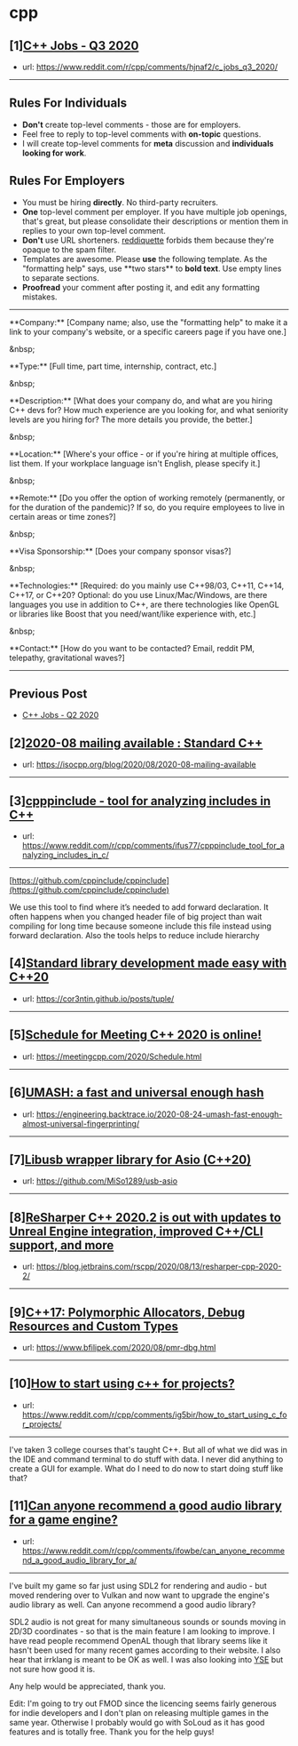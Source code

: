 # cpp
## [1][C++ Jobs - Q3 2020](https://www.reddit.com/r/cpp/comments/hjnaf2/c_jobs_q3_2020/)
- url: https://www.reddit.com/r/cpp/comments/hjnaf2/c_jobs_q3_2020/
---
Rules For Individuals
---------------------

* **Don't** create top-level comments - those are for employers.
* Feel free to reply to top-level comments with **on-topic** questions.
* I will create top-level comments for **meta** discussion and **individuals looking for work**.

Rules For Employers
---------------------

* You must be hiring **directly**. No third-party recruiters.
* **One** top-level comment per employer. If you have multiple job openings, that's great, but please consolidate their descriptions or mention them in replies to your own top-level comment.
* **Don't** use URL shorteners. [reddiquette](https://www.reddithelp.com/en/categories/reddit-101/reddit-basics/reddiquette) forbids them because they're opaque to the spam filter.
* Templates are awesome. Please **use** the following template. As the "formatting help" says, use \*\*two stars\*\* to **bold text**. Use empty lines to separate sections.
* **Proofread** your comment after posting it, and edit any formatting mistakes.

---

\*\*Company:\*\* [Company name; also, use the "formatting help" to make it a link to your company's website, or a specific careers page if you have one.]

&amp;nbsp;

\*\*Type:\*\* [Full time, part time, internship, contract, etc.]

&amp;nbsp;

\*\*Description:\*\* [What does your company do, and what are you hiring C++ devs for? How much experience are you looking for, and what seniority levels are you hiring for? The more details you provide, the better.]

&amp;nbsp;

\*\*Location:\*\* [Where's your office - or if you're hiring at multiple offices, list them. If your workplace language isn't English, please specify it.]

&amp;nbsp;

\*\*Remote:\*\* [Do you offer the option of working remotely (permanently, or for the duration of the pandemic)? If so, do you require employees to live in certain areas or time zones?]

&amp;nbsp;

\*\*Visa Sponsorship:\*\* [Does your company sponsor visas?]

&amp;nbsp;

\*\*Technologies:\*\* [Required: do you mainly use C++98/03, C++11, C++14, C++17, or C++20? Optional: do you use Linux/Mac/Windows, are there languages you use in addition to C++, are there technologies like OpenGL or libraries like Boost that you need/want/like experience with, etc.]

&amp;nbsp;

\*\*Contact:\*\* [How do you want to be contacted? Email, reddit PM, telepathy, gravitational waves?]

---

Previous Post
--------------

* [C++ Jobs - Q2 2020](https://www.reddit.com/r/cpp/comments/ft77lv/c_jobs_q2_2020/)
## [2][2020-08 mailing available : Standard C++](https://www.reddit.com/r/cpp/comments/ig8rdk/202008_mailing_available_standard_c/)
- url: https://isocpp.org/blog/2020/08/2020-08-mailing-available
---

## [3][cpppinclude - tool for analyzing includes in C++](https://www.reddit.com/r/cpp/comments/ifus77/cpppinclude_tool_for_analyzing_includes_in_c/)
- url: https://www.reddit.com/r/cpp/comments/ifus77/cpppinclude_tool_for_analyzing_includes_in_c/
---
[https://github.com/cppinclude/cppinclude](https://github.com/cppinclude/cppinclude)

We use this tool to find where it’s needed to add forward declaration. It often happens when you changed header file of big project than wait compiling for long time because someone include this file instead using forward declaration. Also the tools helps to reduce include hierarchy
## [4][Standard library development made easy with C++20](https://www.reddit.com/r/cpp/comments/ifotxd/standard_library_development_made_easy_with_c20/)
- url: https://cor3ntin.github.io/posts/tuple/
---

## [5][Schedule for Meeting C++ 2020 is online!](https://www.reddit.com/r/cpp/comments/ig8t55/schedule_for_meeting_c_2020_is_online/)
- url: https://meetingcpp.com/2020/Schedule.html
---

## [6][UMASH: a fast and universal enough hash](https://www.reddit.com/r/cpp/comments/ift55b/umash_a_fast_and_universal_enough_hash/)
- url: https://engineering.backtrace.io/2020-08-24-umash-fast-enough-almost-universal-fingerprinting/
---

## [7][Libusb wrapper library for Asio (C++20)](https://www.reddit.com/r/cpp/comments/ifrna4/libusb_wrapper_library_for_asio_c20/)
- url: https://github.com/MiSo1289/usb-asio
---

## [8][ReSharper C++ 2020.2 is out with updates to Unreal Engine integration, improved C++/CLI support, and more](https://www.reddit.com/r/cpp/comments/iflc9j/resharper_c_20202_is_out_with_updates_to_unreal/)
- url: https://blog.jetbrains.com/rscpp/2020/08/13/resharper-cpp-2020-2/
---

## [9][C++17: Polymorphic Allocators, Debug Resources and Custom Types](https://www.reddit.com/r/cpp/comments/ifx426/c17_polymorphic_allocators_debug_resources_and/)
- url: https://www.bfilipek.com/2020/08/pmr-dbg.html
---

## [10][How to start using c++ for projects?](https://www.reddit.com/r/cpp/comments/ig5bir/how_to_start_using_c_for_projects/)
- url: https://www.reddit.com/r/cpp/comments/ig5bir/how_to_start_using_c_for_projects/
---
I've taken 3 college courses that's taught C++. But all of what we did was in the IDE and command terminal to do stuff with data. I never did anything to create a GUI for example. What do I need to do now to start doing stuff like that?
## [11][Can anyone recommend a good audio library for a game engine?](https://www.reddit.com/r/cpp/comments/ifowbe/can_anyone_recommend_a_good_audio_library_for_a/)
- url: https://www.reddit.com/r/cpp/comments/ifowbe/can_anyone_recommend_a_good_audio_library_for_a/
---
I've built my game so far just using SDL2 for rendering and audio - but moved rendering over to Vulkan and now want to upgrade the engine's audio library as well. Can anyone recommend a good audio library?

SDL2 audio is not great for many simultaneous sounds or sounds moving in 2D/3D coordinates - so that is the main feature I am looking to improve. I have read people recommend OpenAL though that library seems like it hasn't been used for many recent games according to their website. I also hear that irrklang is meant to be OK as well. I was also looking into [YSE](http://www.attr-x.net/yse/) but not sure how good it is.

Any help would be appreciated, thank you.

Edit: I'm going to try out FMOD since the licencing seems fairly generous for indie developers and I don't plan on releasing multiple games in the same year. Otherwise I probably would go with SoLoud as it has good features and is totally free. Thank you for the help guys!
